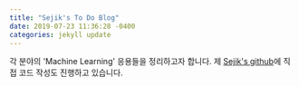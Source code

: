 ```yaml
---
title: "Sejik's To Do Blog"
date: 2019-07-23 11:36:28 -0400
categories: jekyll update
---
```

각 분야의 'Machine Learning' 응용들을 정리하고자 합니다.
제 [Sejik's github][sejik_github]에 직접 코드 작성도 진행하고 있습니다.

[sejik_github]: [https://github.com/Sejik/]
